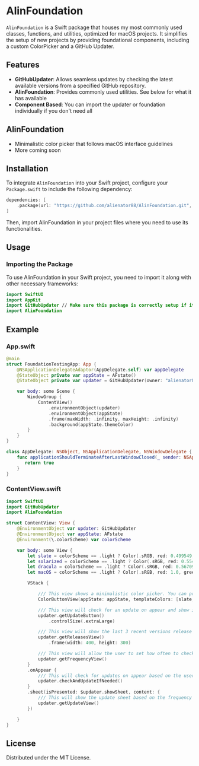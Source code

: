 # AlinFoundation

`AlinFoundation` is a Swift package that houses my most commonly used classes, functions, and utilities, optimized for macOS projects. It simplifies the setup of new projects by providing foundational components, including a custom ColorPicker and a GitHub Updater.

## Features

- **GitHubUpdater**: Allows seamless updates by checking the latest available versions from a specified GitHub repository.
- **AlinFoundation**: Provides commonly used utilities. See below for what it has available
- **Component Based**: You can import the updater or foundation individually if you don't need all

## AlinFoundation
- Minimalistic color picker that follows macOS interface guidelines
- More coming soon

## Installation

To integrate `AlinFoundation` into your Swift project, configure your `Package.swift` to include the following dependency:

```swift
dependencies: [
    .package(url: "https://github.com/alienator88/AlinFoundation.git", from: "1.0.0")
]
```
Then, import AlinFoundation in your project files where you need to use its functionalities.

## Usage

### Importing the Package

To use AlinFoundation in your Swift project, you need to import it along with other necessary frameworks:
```swift
import SwiftUI
import AppKit
import GitHubUpdater // Make sure this package is correctly setup if it's external
import AlinFoundation
```

## Example

### App.swift
```swift
@main
struct FoundationTestingApp: App {
    @NSApplicationDelegateAdaptor(AppDelegate.self) var appDelegate
    @StateObject private var appState = AFstate()
    @StateObject private var updater = GitHubUpdater(owner: "alienator88", repo: "Viz")

    var body: some Scene {
        WindowGroup {
            ContentView()
                .environmentObject(updater)
                .environmentObject(appState)
                .frame(maxWidth: .infinity, maxHeight: .infinity)
                .background(appState.themeColor)
        }
    }
}

class AppDelegate: NSObject, NSApplicationDelegate, NSWindowDelegate {
    func applicationShouldTerminateAfterLastWindowClosed(_ sender: NSApplication) -> Bool {
       return true
    }
}
```

### ContentView.swift
```swift
import SwiftUI
import GitHubUpdater
import AlinFoundation

struct ContentView: View {
    @EnvironmentObject var updater: GitHubUpdater
    @EnvironmentObject var appState: AFstate
    @Environment(\.colorScheme) var colorScheme

    var body: some View {
        let slate = colorScheme == .light ? Color(.sRGB, red: 0.499549, green: 0.545169, blue: 0.682028, opacity: 1) : Color(.sRGB, red: 0.188143, green: 0.208556, blue: 0.262679, opacity: 1)
        let solarized = colorScheme == .light ? Color(.sRGB, red: 0.554372, green: 0.6557, blue: 0.734336, opacity: 1) : Color(.sRGB, red: 0.117257, green: 0.22506, blue: 0.249171, opacity: 1)
        let dracula = colorScheme == .light ? Color(.sRGB, red: 0.567094, green: 0.562125, blue: 0.81285, opacity: 1) : Color(.sRGB, red: 0.268614, green: 0.264737, blue: 0.383503, opacity: 1)
        let macOS = colorScheme == .light ? Color(.sRGB, red: 1.0, green: 1.0, blue: 1.0, opacity: 1) : Color(.sRGB, red: 0.149, green: 0.149, blue: 0.149, opacity: 1)

        VStack {

            /// This view shows a minimalistic color picker. You can provide an optinal array of Colors to show on the picker popover, else a default set will show
            ColorButtonView(appState: appState, templateColors: [slate, solarized, dracula, macOS])

            /// This view will check for an update on appear and show if there's one available or not in the label. This does not trigger the Update sheet automatically, you have to click Update button
            updater.getUpdateButton()
                .controlSize(.extraLarge)

            /// This view will show the last 3 recent versions release notes
            updater.getReleasesView()
                .frame(width: 400, height: 300)

            /// This view will allow the user to set how often to check for updates using the function updater.checkAndUpdateIfNeeded()
            updater.getFrequencyView()
        }
        .onAppear {
            /// This will check for updates on appear based on the user configurable update frequency
            updater.checkAndUpdateIfNeeded()
        }
        .sheet(isPresented: $updater.showSheet, content: {
            /// This will show the update sheet based on the frequency check function only
            updater.getUpdateView()
        })

    }
}
```

## License

Distributed under the MIT License.
